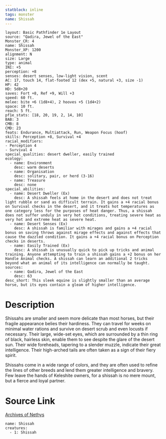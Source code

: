 ```yaml
---
statblock: inline
tags: monster
name: Shissah
---
```

```statblock
layout: Basic Pathfinder 1e Layout
source: "Qadira, Jewel of the East"
Monster_CR: 4
name: Shissah
Monster_XP: 1200
alignment: N
size: Large
type: animal
INI: +5
perception: +8
senses: desert senses, low-light vision, scent
AC: 17, touch 14, flat-footed 12 (dex +5, natural +3, size -1)
HP: 42
HD: 5d8+20
saves: Fort +8, Ref +9, Will +3
speed: 60 ft.
melee: bite +6 (1d8+4), 2 hooves +5 (1d4+2)
space: 10 ft.
reach: 5 ft.
pf1e_stats: [18, 20, 19, 2, 14, 10]
BAB: 3
CMB: 8
CMD: 23
feats: Endurance, Multiattack, Run, Weapon Focus (hoof)
skills: Perception +8, Survival +4
racial_modifiers:
- Perception 4
- Survival 4
special_qualities: desert dweller, easily trained
ecology:
  - name: Environment
    desc: warm deserts
  - name: Organisation
    desc: solitary, pair, or herd (3-16)
  - name: Treasure
    desc: none
special_abilities:
  - name: Desert Dweller (Ex)
    desc: A shissah feels at home in the desert and does not treat light rubble or sand as difficult terrain. It gains a +4 racial bonus on Survival checks in the desert, and it treats hot temperatures as one category less for the purposes of heat danger. Thus, a shissah does not suffer unduly in very hot conditions, treating severe heat as very hot and extreme heat as severe heat.
  - name: Desert Senses (Ex)
    desc: A shissah is familiar with mirages and gains a +4 racial bonus on saving throws against mirage effects and against effects that cause the dazzled condition. It gains a +4 racial bonus on Perception checks in deserts.
  - name: Easily Trained (Ex)
    desc: A shissah is unusually quick to pick up tricks and animal training. Anyone attempting to train a shissah gains a +2 bonus on her Handle Animal checks. A shissah can learn an additional 2 tricks beyond what an animal of its intelligence can normally be taught.
sources:
  - name: Qadira, Jewel of the East
    desc: 63
desc_short: This sleek equine is slightly smaller than an average horse, but its eyes contain a gleam of higher intelligence.
```
# Description
Shissahs are smaller and seem more delicate than most horses, but their fragile appearance belies their hardiness. They can travel for weeks on minimal water rations and survive on desert scrub and even locusts if necessary. Their large, wide-set eyes, which are surrounded by a thin ring of black, hairless skin, enable them to see despite the glare of the desert sun. Their wide foreheads, tapering to a slender muzzle, indicate their great intelligence. Their high-arched tails are often taken as a sign of their fiery spirit.

 Shissahs come in a wide range of colors, and they are often used to refine the lines of other breeds and lend them greater intelligence and bravery. Few leave the hands of Keleshite owners, for a shissah is no mere mount, but a fierce and loyal partner.
# Source Link
[Archives of Nethys](https://aonprd.com/MonsterDisplay.aspx?ItemName=Shissah)
```encounter-table
name: Shissah
creatures:
  - 1: Shissah
```
